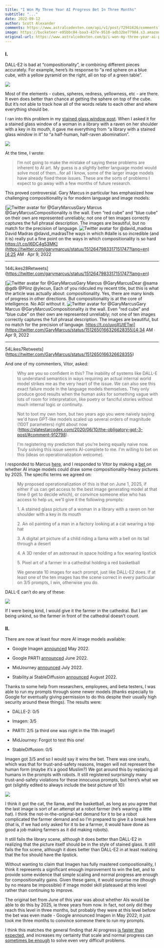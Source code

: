 ```yaml
---
title: "I Won My Three Year AI Progress Bet In Three Months"
subtitle: "..."
date: 2022-09-12
author: Scott Alexander
comments: https://www.astralcodexten.com/api/v1/post/72941626/comments?&all_comments=true
image: https://bucketeer-e05bbc84-baa3-437e-9518-adb32be77984.s3.amazonaws.com/public/images/4ec549b1-9789-45ca-b81f-620fdb44269d_166x166.png
original-url: https://www.astralcodexten.com/p/i-won-my-three-year-ai-progress-bet
---
```

### I.

DALL-E2 is bad at “compositionality”, ie combining different pieces accurately. For example, here’s its response to “a red sphere on a blue cube, with a yellow pyramid on the right, all on top of a green table”.

[![](https://substackcdn.com/image/fetch/w_1456,c_limit,f_auto,q_auto:good,fl_progressive:steep/https%3A%2F%2Fbucketeer-e05bbc84-baa3-437e-9518-adb32be77984.s3.amazonaws.com%2Fpublic%2Fimages%2Ffcb1139b-487d-4d23-af03-f107005ee114_1693x414.png)](https://substackcdn.com/image/fetch/f_auto,q_auto:good,fl_progressive:steep/https%3A%2F%2Fbucketeer-e05bbc84-baa3-437e-9518-adb32be77984.s3.amazonaws.com%2Fpublic%2Fimages%2Ffcb1139b-487d-4d23-af03-f107005ee114_1693x414.png)

Most of the elements - cubes, spheres, redness, yellowness, etc - are there. It even does better than chance at getting the sphere on top of the cube. But it’s not able to track how all of the words relate to each other and where everything should be.

I ran into this problem in my [stained glass window post](https://astralcodexten.substack.com/p/a-guide-to-asking-robots-to-design). When I asked it for a stained glass window of a woman in a library with a raven on her shoulder with a key in its mouth, it gave me everything from “a library with a stained glass window in it” to “a half-human, half-raven abomination”.

[![](https://substackcdn.com/image/fetch/w_1456,c_limit,f_auto,q_auto:good,fl_progressive:steep/https%3A%2F%2Fbucketeer-e05bbc84-baa3-437e-9518-adb32be77984.s3.amazonaws.com%2Fpublic%2Fimages%2F467a5a9d-cb5c-4b17-9a5f-6eb0604ac21b_1062x270.png)](https://substackcdn.com/image/fetch/f_auto,q_auto:good,fl_progressive:steep/https%3A%2F%2Fbucketeer-e05bbc84-baa3-437e-9518-adb32be77984.s3.amazonaws.com%2Fpublic%2Fimages%2F467a5a9d-cb5c-4b17-9a5f-6eb0604ac21b_1062x270.png)

At the time, I wrote:

> I’m not going to make the mistake of saying these problems are inherent to AI art. My guess is a slightly better language model would solve most of them…for all I know, some of the larger image models have already fixed these issues. These are the sorts of problems I expect to go away with a few months of future research.

This proved controversial. Gary Marcus in particular has emphasized how challenging compositionality is for modern language and image models:

[![Twitter avatar for @GaryMarcus](https://substackcdn.com/image/twitter_name/w_96/GaryMarcus.jpg)Gary Marcus @GaryMarcusCompositionality *is* the wall. Even “red cube” and “blue cube” on their own are represented unreliably; not one of ten images correctly captures the full phrasal description. The images are beautiful, but no match for the precision of language. ![Twitter avatar for @david_madras](https://substackcdn.com/image/twitter_name/w_40/david_madras.jpg)David Madras @david_madrasThe ways in which #dalle is so incredible (and it is) really put a fine point on the ways in which compositionality is so hard https://t.co/I6DC4g53MK](https://twitter.com/garymarcus/status/1512647983317151747?lang=en)[4:25 AM ∙ Apr 9, 2022

* * *

144Likes28Retweets](https://twitter.com/garymarcus/status/1512647983317151747?lang=en)

[![Twitter avatar for @GaryMarcus](https://substackcdn.com/image/twitter_name/w_96/GaryMarcus.jpg)Gary Marcus @GaryMarcusDear @sama @gdb @Plinz @ylecun, Each of you ridiculed my recent title, but this is what the article was actually about: compositionality. Yes, there are many kinds of progress in other directions. But compositionality is at the core of intelligence. No AGI without it. ![Twitter avatar for @GaryMarcus](https://substackcdn.com/image/twitter_name/w_40/GaryMarcus.jpg)Gary Marcus @GaryMarcusCompositionality *is* the wall. Even “red cube” and “blue cube” on their own are represented unreliably; not one of ten images correctly captures the full phrasal description. The images are beautiful, but no match for the precision of language. https://t.co/uvoXUtETwi](https://twitter.com/GaryMarcus/status/1512650166326628355)[4:34 AM ∙ Apr 9, 2022

* * *

54Likes7Retweets](https://twitter.com/GaryMarcus/status/1512650166326628355)

And one of my commenters, Vitor, asked:

> Why are you so confident in this? The inability of systems like DALL-E to understand semantics in ways requiring an actual internal world model strikes me as the very heart of the issue. We can also see this exact failure mode in the language models themselves. They only produce good results when the human asks for something vague with lots of room for interpretation, like poetry or fanciful stories without much internal logic or continuity.
> 
> Not to toot my own horn, but two years ago you were naively saying we'd have GPT-like models scaled up several orders of magnitude (100T parameters) right about now (<https://slatestarcodex.com/2020/06/10/the-obligatory-gpt-3-post/#comment-912798>).
> 
> I'm registering my prediction that you're being equally naive now. Truly solving this issue seems AI-complete to me. I'm willing to bet on this (ideas on operationalization welcome).

I responded to Marcus [here](https://astralcodexten.substack.com/p/my-bet-ai-size-solves-flubs), and I responded to Vitor by making a [bet ](https://astralcodexten.substack.com/p/a-guide-to-asking-robots-to-design/comment/6945486)on whether AI image models could draw some compositionality-heavy pictures by 2025. The specific terms we agreed on:

> My proposed operationalization of this is that on June 1, 2025, if either if us can get access to the best image generating model at that time (I get to decide which), or convince someone else who has access to help us, we'll give it the following prompts:
> 
> 1\. A stained glass picture of a woman in a library with a raven on her shoulder with a key in its mouth
> 
> 2\. An oil painting of a man in a factory looking at a cat wearing a top hat
> 
> 3\. A digital art picture of a child riding a llama with a bell on its tail through a desert
> 
> 4\. A 3D render of an astronaut in space holding a fox wearing lipstick
> 
> 5\. Pixel art of a farmer in a cathedral holding a red basketball
> 
> We generate 10 images for each prompt, just like DALL-E2 does. If at least one of the ten images has the scene correct in every particular on 3/5 prompts, I win, otherwise you do.

DALL-E can’t do any of these:

[![](https://substackcdn.com/image/fetch/w_1456,c_limit,f_auto,q_auto:good,fl_progressive:steep/https%3A%2F%2Fbucketeer-e05bbc84-baa3-437e-9518-adb32be77984.s3.amazonaws.com%2Fpublic%2Fimages%2F6138ab0d-3a82-4eb9-a328-bf38ea0f6b10_632x784.png)](https://substackcdn.com/image/fetch/f_auto,q_auto:good,fl_progressive:steep/https%3A%2F%2Fbucketeer-e05bbc84-baa3-437e-9518-adb32be77984.s3.amazonaws.com%2Fpublic%2Fimages%2F6138ab0d-3a82-4eb9-a328-bf38ea0f6b10_632x784.png)

If I were being kind, I would give it the farmer in the cathedral. But I am being unkind, so the farmer in front of the cathedral doesn’t count.

### II. 

There are now at least four more AI image models available:

  * Google Imagen [announced](https://imagen.research.google/) May 2022.

  * Google PARTI [announced](https://parti.research.google/) June 2022.

  * MidJourney [announced](https://twitter.com/midjourney/status/1547108864788553729) July 2022.

  * Stability.ai StableDiffusion [announced](https://stability.ai/blog/stable-diffusion-public-release) August 2022.




Thanks to some help from researchers, employees, and beta testers, I was able to run my prompts through some newer models (thanks especially to Google for eventually giving permission to do this despite their usually high security around these things). The results were:

  * DALLE-2: 0/5

  * Imagen: 3/5

  * PARTI: 2/5 (a third one was right in the 11th image!)

  * MidJourney: Forgot to test this one!

  * StableDiffusion: 0/5




Imagen got 3/5 and so I would say it wins the bet. There was one snafu, which was that for trust-and-safety reasons, Imagen will not represent the human form (maybe it’s a good Muslim?) We got around this by replacing all humans in the prompts with robots. It still registered surprisingly many trust-and-safety violations for these innocuous prompts, but here’s what we got (slightly edited to always include the best picture of 10):

[![](https://substackcdn.com/image/fetch/w_1456,c_limit,f_auto,q_auto:good,fl_progressive:steep/https%3A%2F%2Fbucketeer-e05bbc84-baa3-437e-9518-adb32be77984.s3.amazonaws.com%2Fpublic%2Fimages%2F7ba95208-ecf5-4138-abf5-7a6f44cef5b5_648x1093.png)](https://substackcdn.com/image/fetch/f_auto,q_auto:good,fl_progressive:steep/https%3A%2F%2Fbucketeer-e05bbc84-baa3-437e-9518-adb32be77984.s3.amazonaws.com%2Fpublic%2Fimages%2F7ba95208-ecf5-4138-abf5-7a6f44cef5b5_648x1093.png)

I think it got the cat, the llama, and the basketball, as long as you agree that the last image is sort of an attempt at a robot farmer (he’s wearing a little hat). I think the not-in-the-original-bet demand for it to be a robot complicated the farmer demand and so I’m prepared to give it a break here (that is, if we had only asked for it to be a farmer, it would have done as good a job making farmers as it did making robots).

It still fails the library scene, although it does better than DALL-E2 in realizing that the picture itself should be in the style of stained glass. It still fails the fox scene, although it does better than DALL-E2 in at least realizing that the fox should have the lipstick.

Without wanting to claim that Imagen has fully mastered compositionality, I think it represents a significant enough improvement to win the bet, and to provide some evidence that simple scaling and normal progress are enough for compositionality gains. Given these gains, it would surprise me (though by no means be impossible) if image model skill plateaued at this level rather than continuing to improve.

The original bet from June of this year was about whether AIs would be able to do this by 2025, ie three years from now. In fact, not only did they reach this level in three months, but probably they were at this level before the bet was even made - Google announced Imagen in May 2022; it just took me three months to convince someone there to run my prompts. 

I think this matches the general finding that AI progress [is faster than expected](https://bounded-regret.ghost.io/ai-forecasting/), and increases my certainty that scale and normal progress can [sometimes be enough](https://astralcodexten.substack.com/p/my-bet-ai-size-solves-flubs) to solve even very difficult problems.
